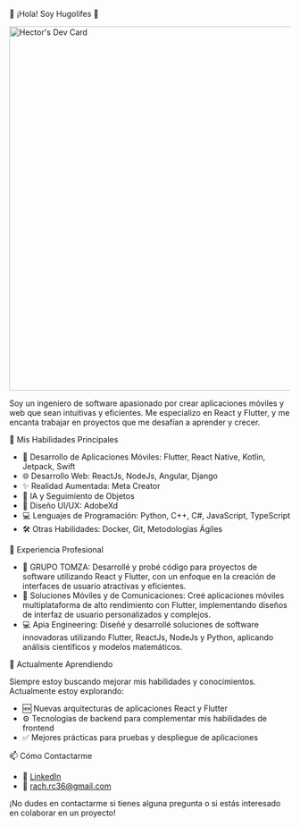👋 ¡Hola! Soy Hugolifes 👋

<a href="https://app.daily.dev/hugolifes"><img src="https://api.daily.dev/devcards/v2/6GyjbWgEarQSTRsAQoN4P.png?type=wide&r=165" width="652" alt="Hector's Dev Card"/></a>

Soy un ingeniero de software apasionado por crear aplicaciones móviles y web que sean intuitivas y eficientes. Me especializo en React y Flutter, y me encanta trabajar en proyectos que me desafían a aprender y crecer.

🚀 Mis Habilidades Principales

* 📱 Desarrollo de Aplicaciones Móviles: Flutter, React Native, Kotlin, Jetpack, Swift
* 🌐 Desarrollo Web: ReactJs, NodeJs, Angular, Django
* ✨ Realidad Aumentada: Meta Creator
* 🤖 IA y Seguimiento de Objetos
* 🎨 Diseño UI/UX: AdobeXd
* 💻 Lenguajes de Programación: Python, C++, C#, JavaScript, TypeScript
* 🛠️ Otras Habilidades: Docker, Git, Metodologías Ágiles

💼 Experiencia Profesional

* 🏢 GRUPO TOMZA: Desarrollé y probé código para proyectos de software utilizando React y Flutter, con un enfoque en la creación de interfaces de usuario atractivas y eficientes.
* 📱 Soluciones Móviles y de Comunicaciones: Creé aplicaciones móviles multiplataforma de alto rendimiento con Flutter, implementando diseños de interfaz de usuario personalizados y complejos.
* 💻 Apia Engineering: Diseñé y desarrollé soluciones de software innovadoras utilizando Flutter, ReactJs, NodeJs y Python, aplicando análisis científicos y modelos matemáticos.

🌱 Actualmente Aprendiendo

Siempre estoy buscando mejorar mis habilidades y conocimientos. Actualmente estoy explorando:

* 🆕 Nuevas arquitecturas de aplicaciones React y Flutter
* ⚙️ Tecnologías de backend para complementar mis habilidades de frontend
* ✅ Mejores prácticas para pruebas y despliegue de aplicaciones

📫 Cómo Contactarme

* 🔗 [LinkedIn](https://www.linkedin.com/in/hugolifes/)
* 📧 rach.rc36@gmail.com 

¡No dudes en contactarme si tienes alguna pregunta o si estás interesado en colaborar en un proyecto!


